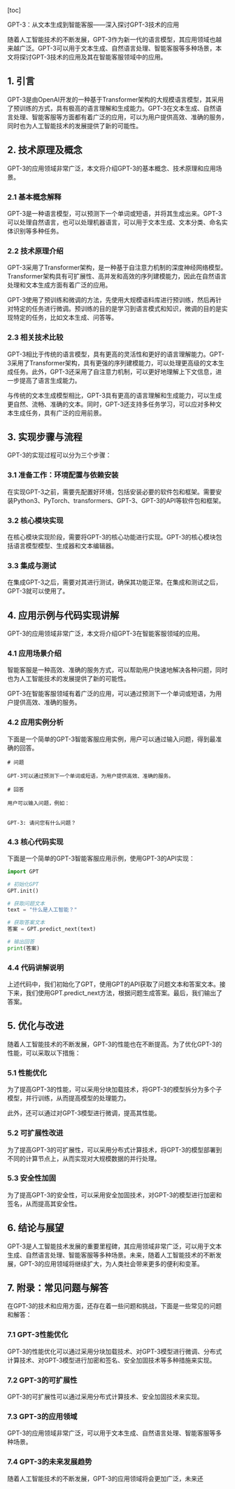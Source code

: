 
[toc]                    
                
                
GPT-3：从文本生成到智能客服——深入探讨GPT-3技术的应用

随着人工智能技术的不断发展，GPT-3作为新一代的语言模型，其应用领域也越来越广泛。GPT-3可以用于文本生成、自然语言处理、智能客服等多种场景，本文将探讨GPT-3技术的应用及其在智能客服领域中的应用。

## 1. 引言

GPT-3是由OpenAI开发的一种基于Transformer架构的大规模语言模型，其采用了预训练的方式，具有极高的语言理解和生成能力。GPT-3在文本生成、自然语言处理、智能客服等方面都有着广泛的应用，可以为用户提供高效、准确的服务，同时也为人工智能技术的发展提供了新的可能性。

## 2. 技术原理及概念

GPT-3的应用领域非常广泛，本文将介绍GPT-3的基本概念、技术原理和应用场景。

### 2.1 基本概念解释

GPT-3是一种语言模型，可以预测下一个单词或短语，并将其生成出来。GPT-3可以处理自然语言，也可以处理机器语言，可以用于文本生成、文本分类、命名实体识别等多种任务。

### 2.2 技术原理介绍

GPT-3采用了Transformer架构，是一种基于自注意力机制的深度神经网络模型。Transformer架构具有可扩展性、高并发和高效的序列建模能力，因此在自然语言处理和文本生成方面有着广泛的应用。

GPT-3使用了预训练和微调的方法，先使用大规模语料库进行预训练，然后再针对特定的任务进行微调。预训练的目的是学习到语言模式和知识，微调的目的是实现特定的任务，比如文本生成、问答等。

### 2.3 相关技术比较

GPT-3相比于传统的语言模型，具有更高的灵活性和更好的语言理解能力。GPT-3采用了Transformer架构，具有更强的序列建模能力，可以处理更高级的文本生成任务。此外，GPT-3还采用了自注意力机制，可以更好地理解上下文信息，进一步提高了语言生成能力。

与传统的文本生成模型相比，GPT-3具有更高的语言理解和生成能力，可以生成更自然、流畅、准确的文本。同时，GPT-3还支持多任务学习，可以应对多种文本生成任务，具有广泛的应用前景。

## 3. 实现步骤与流程

GPT-3的实现过程可以分为三个步骤：

### 3.1 准备工作：环境配置与依赖安装

在实现GPT-3之前，需要先配置好环境，包括安装必要的软件包和框架。需要安装Python3、PyTorch、transformers、GPT-3、GPT-3的API等软件包和框架。

### 3.2 核心模块实现

在核心模块实现阶段，需要将GPT-3的核心功能进行实现。GPT-3的核心模块包括语言模型模型、生成器和文本编辑器。

### 3.3 集成与测试

在集成GPT-3之后，需要对其进行测试，确保其功能正常。在集成和测试之后，GPT-3就可以使用了。

## 4. 应用示例与代码实现讲解

GPT-3的应用领域非常广泛，本文将介绍GPT-3在智能客服领域的应用。

### 4.1 应用场景介绍

智能客服是一种高效、准确的服务方式，可以帮助用户快速地解决各种问题，同时也为人工智能技术的发展提供了新的可能性。

GPT-3在智能客服领域有着广泛的应用，可以通过预测下一个单词或短语，为用户提供高效、准确的服务。

### 4.2 应用实例分析

下面是一个简单的GPT-3智能客服应用实例，用户可以通过输入问题，得到最准确的回答。

```
# 问题

GPT-3可以通过预测下一个单词或短语，为用户提供高效、准确的服务。

# 回答

用户可以输入问题，例如：


GPT-3: 请问您有什么问题？
```

### 4.3 核心代码实现

下面是一个简单的GPT-3智能客服应用示例，使用GPT-3的API实现：

```python
import GPT

# 初始化GPT
GPT.init()

# 获取问题文本
text = "什么是人工智能？"

# 获取答案文本
答案 = GPT.predict_next(text)

# 输出回答
print(答案)
```

### 4.4 代码讲解说明

上述代码中，我们初始化了GPT，使用GPT的API获取了问题文本和答案文本。接下来，我们使用GPT.predict_next方法，根据问题生成答案。最后，我们输出了答案。

## 5. 优化与改进

随着人工智能技术的不断发展，GPT-3的性能也在不断提高。为了优化GPT-3的性能，可以采取以下措施：

### 5.1 性能优化

为了提高GPT-3的性能，可以采用分块加载技术，将GPT-3的模型拆分为多个子模型，并行训练，从而提高模型的处理能力。

此外，还可以通过对GPT-3模型进行微调，提高其性能。

### 5.2 可扩展性改进

为了提高GPT-3的可扩展性，可以采用分布式计算技术，将GPT-3的模型部署到不同的计算节点上，从而实现对大规模数据的并行处理。

### 5.3 安全性加固

为了提高GPT-3的安全性，可以采用安全加固技术，对GPT-3的模型进行加密和签名，从而提高其安全性。

## 6. 结论与展望

GPT-3是人工智能技术发展的重要里程碑，其应用领域非常广泛，可以用于文本生成、自然语言处理、智能客服等多种场景。未来，随着人工智能技术的不断发展，GPT-3的应用领域将继续扩大，为人类社会带来更多的便利和变革。

## 7. 附录：常见问题与解答

在GPT-3的技术和应用方面，还存在着一些问题和挑战，下面是一些常见的问题和解答：

### 7.1 GPT-3性能优化

GPT-3的性能优化可以通过采用分块加载技术、对GPT-3模型进行微调、分布式计算技术、对GPT-3模型进行加密和签名、安全加固技术等多种措施来实现。

### 7.2 GPT-3的可扩展性

GPT-3的可扩展性可以通过采用分布式计算技术、安全加固技术来实现。

### 7.3 GPT-3的应用领域

GPT-3的应用领域非常广泛，可以用于文本生成、自然语言处理、智能客服等多种场景。

### 7.4 GPT-3的未来发展趋势

随着人工智能技术的不断发展，GPT-3的应用领域将会更加广泛，未来还

